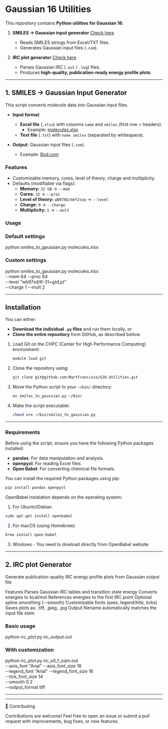 # Gaussian 16 Utilities

This repository contains **Python utilities for Gaussian 16**:  

1. **SMILES → Gaussian input generator**
   [Check here](https://github.com/MartFrancisco/G16-Utilities/tree/main/input_generator)
   - Reads SMILES strings from Excel/TXT files.  
   - Generates Gaussian input files (`.com`).  

3. **IRC plot generator**
   [Check here](https://github.com/MartFrancisco/G16-Utilities/tree/main/irc_generator)
   - Parses Gaussian IRC (`.out` / `.log`) files.  
   - Produces **high-quality, publication-ready energy profile plots**.  

---

## 1. SMILES → Gaussian Input Generator

This script converts molecule data into Gaussian input files.

- **Input format**:  
  - **Excel file** (`.xlsx`) with columns `name` and `smiles` (first row = headers).  
    - Example: [molecules.xlsx](https://github.com/MartFrancisco/G16-Utilities/blob/main/molecules.xlsx)  
  - **Text file** (`.txt`) with `name smiles` (separated by whitespace).  

- **Output**: Gaussian input files (`.com`).  
  - Example: [Bod.com](https://github.com/MartFrancisco/G16-Utilities/blob/main/Bod.com)  

### Features
- Customizable memory, cores, level of theory, charge and multiplicity.  
- Defaults (modifiable via flags):  
  - **Memory:** `32 GB` → `--mem`  
  - **Cores:** `32` → `--proc`  
  - **Level of theory:** `ωB97XD/def2svp` → `--level`  
  - **Charge:** `0` → `--charge`  
  - **Multiplicity:** `1` → `--mult`  

### Usage

### Default settings
python smiles_to_gaussian.py molecules.xlsx

### Custom settings
python smiles_to_gaussian.py molecules.xlsx \
    --mem 64 --proc 64 \
    --level "wb97xd/6-31+g(d,p)" \
    --charge 1 --mult 2

---

## Installation

You can either:

- **Download the individual `.py` files** and run them locally, or  
- **Clone the entire repository** from GitHub, as described bellow.  

1. Load Git on the CHPC (Center for High Performance Computing) environment:
    ```bash
    module load git
    ```

2. Clone the repository using:
    ```bash
    git clone git@github.com:MartFrancisco/G16-Utilities.git
    ```

3. Move the Python script to your `~/bin/` directory:
    ```bash
    mv smiles_to_gaussian.py ~/bin/
    ```

4. Make the script executable:
    ```bash
    chmod u+x ~/bin/smiles_to_gaussian.py
    ```

---

### Requirements

Before using the script, ensure you have the following Python packages installed:

- **pandas**: For data manipulation and analysis.
- **openpyxl**: For reading Excel files.
- **Open Babel**: For converting chemical file formats.

You can install the required Python packages using pip:

```bash
pip install pandas openpyxl
```

OpenBabel instalation depends on the operating system:

1) For Ubunto/Debian
```bash
sudo apt-get install openbabel
```
2) For macOS (using Homebrew)
```bash
brew install open-babel
```
3) Windows - You need to dowload directly from OpenBabel website

---

## 2. IRC plot Generator

Generate publication-quality IRC energy profile plots from Gaussian output file

Features
Parses Gaussian IRC tables and transition state energy
Converts energies to kcal/mol
References energies to the first IRC point
Optional spline smoothing (--smooth)
Customizable fonts (axes, legend/title, ticks)
Saves plots as: .tiff, .jpeg, .jpg
Output filename automatically matches the input file stem

### Basic usage
python irc_plot.py irc_output.out

### With customization
python irc_plot.py irc_s0_f_oqm.out \
    --axis_font "Arial" --axis_font_size 16 \
    --legend_font "Arial" --legend_font_size 16 \
    --tick_font_size 14 \
    --smooth 0.2 \
    --output_format tiff
    
---
---

🤝 Contributing

Contributions are welcome!
Feel free to open an issue or submit a pull request with improvements, bug fixes, or new features.
